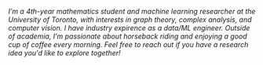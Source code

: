 *I’m a 4th-year mathematics student and machine learning researcher at the University of Toronto, with interests in graph theory, complex analysis, and computer vision. I have industry expirence as a data/ML engineer. Outside of academia, I’m passionate about horseback riding and enjoying a good cup of coffee every morning. Feel free to reach out if you have a research idea you'd like to explore together!*

